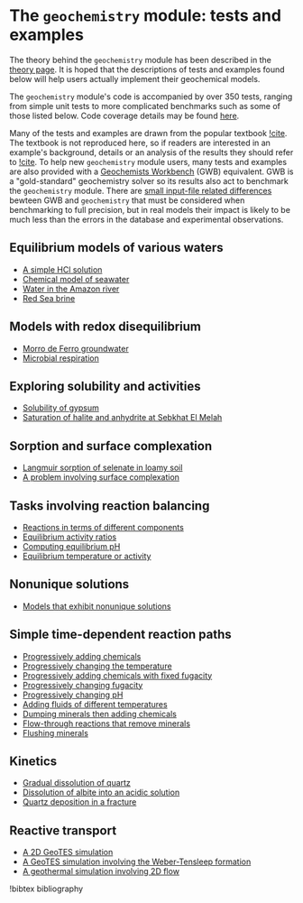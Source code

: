 # The `geochemistry` module: tests and examples

The theory behind the `geochemistry` module has been described in the [theory page](theory/index.md).  It is hoped that the descriptions of tests and examples found below will help users actually implement their geochemical models.

The `geochemistry` module's code is accompanied by over 350 tests, ranging from simple unit tests to more complicated benchmarks such as some of those listed below.  Code coverage details may be found [here](https://mooseframework.inl.gov/docs/coverage/geochemistry/index.html).

Many of the tests and examples are drawn from the popular textbook [!cite](bethke_2007).  The textbook is not reproduced here, so if readers are interested in an example's background, details or an analysis of the results they should refer to [!cite](bethke_2007).  To help new `geochemistry` module users, many tests and examples are also provided with a [Geochemists Workbench](https://www.gwb.com/) (GWB) equivalent.  GWB is a "gold-standard" geochemistry solver so its results also act to benchmark the `geochemistry` module.  There are [small input-file related differences](theory/gwb_diff.md) bewteen GWB and `geochemistry` that must be considered when benchmarking to full precision, but in real models their impact is likely to be much less than the errors in the database and experimental observations.

## Equilibrium models of various waters

- [A simple HCl solution](HCl.md)
- [Chemical model of seawater](seawater.md)
- [Water in the Amazon river](amazon.md)
- [Red Sea brine](red_sea.md)

## Models with redox disequilibrium

- [Morro de Ferro groundwater](morro.md)
- [Microbial respiration](microbial_redox.md)

## Exploring solubility and activities

- [Solubility of gypsum](gypsum.md)
- [Saturation of halite and anhydrite at Sebkhat El Melah](sebkhat.md)

## Sorption and surface complexation

- [Langmuir sorption of selenate in loamy soil](selenate.md)
- [A problem involving surface complexation](surface_complexation.md)

## Tasks involving reaction balancing

- [Reactions in terms of different components](reaction_balancing.md)
- [Equilibrium activity ratios](activity_ratios.md)
- [Computing equilibrium pH](pH_pe.md)
- [Equilibrium temperature or activity](eqm_temp_a.md)

## Nonunique solutions

- [Models that exhibit nonunique solutions](non_unique.md)

## Simple time-dependent reaction paths

- [Progressively adding chemicals](adding_feldspar.md)
- [Progressively changing the temperature](cooling_feldspar.md)
- [Progressively adding chemicals with fixed fugacity](adding_pyrite.md)
- [Progressively changing fugacity](changing_fugacity_with_calcite.md)
- [Progressively changing pH](changing_pH_iron.md)
- [Adding fluids of different temperatures](pickup.md)
- [Dumping minerals then adding chemicals](calcite_buffer.md)
- [Flow-through reactions that remove minerals](flow_through.md)
- [Flushing minerals](flush.md)

## Kinetics

- [Gradual dissolution of quartz](kinetic_quartz.md)
- [Dissolution of albite into an acidic solution](kinetic_albite.md)
- [Quartz deposition in a fracture](kinetic_quartz_arrhenius.md)

## Reactive transport

- [A 2D GeoTES simulation](geotes_2D.md)
- [A GeoTES simulation involving the Weber-Tensleep formation](geotes_weber_tensleep.md)
- [A geothermal simulation involving 2D flow](forge.md)

!bibtex bibliography
